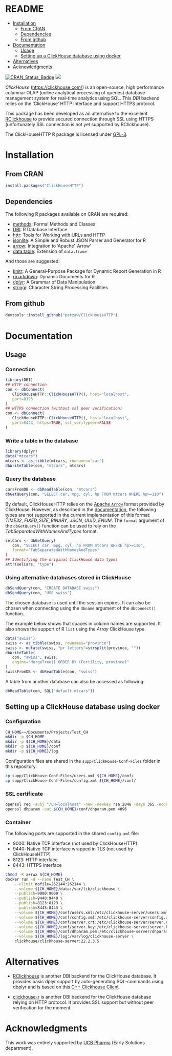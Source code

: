 README
================

-   [Installation](#installation)
    -   [From CRAN](#from-cran)
    -   [Dependencies](#dependencies)
    -   [From github](#from-github)
-   [Documentation](#documentation)
    -   [Usage](#usage)
    -   [Setting up a ClickHouse database using
        docker](#setting-up-a-clickhouse-database-using-docker)
-   [Alternatives](#alternatives)
-   [Acknowledgments](#acknowledgments)

[![CRAN_Status_Badge](http://www.r-pkg.org/badges/version/ClickHouseHTTP)](https://cran.r-project.org/package=ClickHouseHTTP)
[![](http://cranlogs.r-pkg.org/badges/ClickHouseHTTP)](https://cran.r-project.org/package=ClickHouseHTTP)

*ClickHouse* (<https://clickhouse.com/>) is an open-source, high
performance columnar OLAP (online analytical processing of queries)
database management system for real-time analytics using SQL. This *DBI*
backend relies on the ‘ClickHouse’ HTTP interface and support HTTPS
protocol.

This package has been developed as an alternative to the excellent
[RClickhouse](https://github.com/IMSMWU/RClickhouse) to provide secured
connection through SSL using HTTPS (unfortunately SSL connection is not
yet supported by RClickhouse).

The ClickHouseHTTP R package is licensed under
[GPL-3](https://www.gnu.org/licenses/gpl-3.0.en.html).

# Installation

## From CRAN

``` r
install.packages("ClickHouseHTTP")
```

## Dependencies

The following R packages available on CRAN are required:

-   [methods](https://CRAN.R-project.org/package=methods): Formal
    Methods and Classes
-   [DBI](https://CRAN.R-project.org/package=DBI): R Database Interface
-   [httr](https://CRAN.R-project.org/package=httr): Tools for Working
    with URLs and HTTP
-   [jsonlite](https://CRAN.R-project.org/package=jsonlite): A Simple
    and Robust JSON Parser and Generator for R
-   [arrow](https://CRAN.R-project.org/package=arrow): Integration to
    ‘Apache’ ‘Arrow’
-   [data.table](https://CRAN.R-project.org/package=data.table):
    Extension of `data.frame`

And those are suggested:

-   [knitr](https://CRAN.R-project.org/package=knitr): A General-Purpose
    Package for Dynamic Report Generation in R
-   [rmarkdown](https://CRAN.R-project.org/package=rmarkdown): Dynamic
    Documents for R
-   [dplyr](https://CRAN.R-project.org/package=dplyr): A Grammar of Data
    Manipulation
-   [stringi](https://CRAN.R-project.org/package=stringi): Character
    String Processing Facilities

## From github

``` r
devtools::install_github("patzaw/ClickHouseHTTP")
```

# Documentation

## Usage

### Connection

``` r
library(DBI)
## HTTP connection
con <- dbConnect(
   ClickHouseHTTP::ClickHouseHTTP(), host="localhost",
   port=8123
)
## HTTPS connection (without ssl peer verification)
con <- dbConnect(
   ClickHouseHTTP::ClickHouseHTTP(), host="localhost",
   port=8443, https=TRUE, ssl_verifypeer=FALSE
)
```

### Write a table in the database

``` r
library(dplyr)
data("mtcars")
mtcars <- as_tibble(mtcars, rownames="car")
dbWriteTable(con, "mtcars", mtcars)
```

### Query the database

``` r
carsFromDB <- dbReadTable(con, "mtcars")
dbGetQuery(con, "SELECT car, mpg, cyl, hp FROM mtcars WHERE hp>=110")
```

By default, ClickHouseHTTP relies on the [Apache
`Arrow`](https://arrow.apache.org/) format provided by ClickHouse.
However, as described in the
[documentation](https://clickhouse.com/docs/en/interfaces/formats/#data-format-arrow),
the following types are not supported in the current implementation of
this format: *TIME32*, *FIXED_SIZE_BINARY*, *JSON*, *UUID*, *ENUM*. The
`format` argument of the `dbGetQuery()` function can be used to rely on
the *TabSeparatedWithNamesAndTypes* format.

``` r
selCars <- dbGetQuery(
   con, "SELECT car, mpg, cyl, hp FROM mtcars WHERE hp>=110",
   format="TabSeparatedWithNamesAndTypes"
)
## Identifying the original ClickHouse data types
attr(selCars, "type")
```

### Using alternative databases stored in ClickHouse

``` r
dbSendQuery(con, "CREATE DATABASE swiss")
dbSendQuery(con, "USE swiss")
```

The chosen database is used until the session expires. It can also be
chosen when connecting using the `dbname` argument of the `dbConnect()`
function.

The example below shows that spaces in column names are supported. It
also shows the support of R `list` using the *Array* ClickHouse type.

``` r
data("swiss")
swiss <- as_tibble(swiss, rownames="province")
swiss <- mutate(swiss, "pr letters"=strsplit(province, ""))
dbWriteTable(
   con, "swiss", swiss,
   engine="MergeTree() ORDER BY (Fertility, province)"
)
swissFromDB <- dbReadTable(con, "swiss")
```

A table from another database can also be accessed as following:

``` r
dbReadTable(con, SQL("default.mtcars"))
```

## Setting up a ClickHouse database using docker

### Configuration

``` sh
CH_HOME=~/Documents/Projects/Test_CH
mkdir -p $CH_HOME
mkdir -p ${CH_HOME}/data
mkdir -p ${CH_HOME}/conf
mkdir -p ${CH_HOME}/log
```

Configuration files are shared in the `supp/ClickHouse-Conf-Files`
folder in this repository.

``` sh
cp supp/ClickHouse-Conf-Files/users.xml ${CH_HOME}/conf/
cp supp/ClickHouse-Conf-Files/config.xml ${CH_HOME}/conf/
```

### SSL certificate

``` sh
openssl req -subj "/CN=localhost" -new -newkey rsa:2048 -days 365 -nodes -x509 -keyout ${CH_HOME}/conf/server.key -out ${CH_HOME}/conf/server.crt
openssl dhparam -out ${CH_HOME}/conf/dhparam.pem 4096
```

### Container

The following ports are supported in the shared `config.xml` file:

-   9000: Native TCP interface (not used by ClickHouseHTTP)
-   9440: Native TCP interface wrapped in TLS (not used by
    ClickHouseHTTP)
-   8123: HTTP interface
-   8443: HTTPS interface

``` sh
chmod -R a+rwx ${CH_HOME}
docker run -d --name Test_CH \
    --ulimit nofile=262144:262144 \
    --volume ${CH_HOME}/data:/var/lib/clickhouse \
    --publish=9000:9000 \
    --publish=9440:9440 \
    --publish=8123:8123 \
    --publish=8443:8443 \
    --volume ${CH_HOME}/conf/users.xml:/etc/clickhouse-server/users.xml \
    --volume ${CH_HOME}/conf/config.xml:/etc/clickhouse-server/config.xml \
    --volume ${CH_HOME}/conf/server.crt:/etc/clickhouse-server/server.crt \
    --volume ${CH_HOME}/conf/server.key:/etc/clickhouse-server/server.key \
    --volume ${CH_HOME}/conf/dhparam.pem:/etc/clickhouse-server/dhparam.pem \
    --volume ${CH_HOME}/log:/var/log/clickhouse-server \
    clickhouse/clickhouse-server:22.2.3.5
```

# Alternatives

-   [RClickhouse](https://github.com/IMSMWU/RClickhouse) is another DBI
    backend for the ClickHouse database. It provides basic dplyr support
    by auto-generating SQL-commands using dbplyr and is based on this
    [C++ Clickhouse Client](https://github.com/artpaul/clickhouse-cpp).

-   [clickhouse-r](https://github.com/hannes/clickhouse-r) is another
    DBI backend for the ClickHouse database relying on HTTP protocol. It
    provides SSL support but without peer verification for the moment.

# Acknowledgments

This work was entirely supported by [UCB Pharma](https://www.ucb.com/)
(Early Solutions department).
